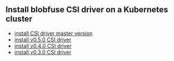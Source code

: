 ## Install blobfuse CSI driver on a Kubernetes cluster

 - [install CSI driver master version](./install-csi-driver-master.md)
 - [install v0.5.0 CSI driver](./install-csi-driver-v0.5.0.md)
 - [install v0.4.0 CSI driver](./install-csi-driver-v0.4.0.md)
 - [install v0.3.0 CSI driver](./install-csi-driver-v0.3.0.md)
